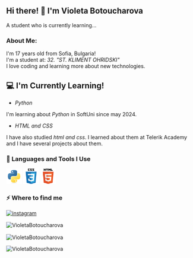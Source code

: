 <h2>Hi there! 👋 I'm Violeta Botoucharova</h2>
<p>A student who is currently learning...</p>
<h3>About Me:</h3>
I'm 17 years old from Sofia, Bulgaria!<br>
I'm a student at: <i>32. "ST. KLIMENT OHRIDSKI"</i><br>
I love coding and learning more about new technologies.


<h2>💻 I'm Currently Learning!</h2>
<ul>
<li><i>Python</i></li>
</ul>
I'm learning about <i>Python</i> in SoftUni since may 2024. 
<ul>
<li><i>HTML and CSS</i></li>
</ul>
I have also studied <i>html and css</i>. I learned about them at Telerik Academy and I have several projects about them.<br>

<h3>🚀 Languages and Tools I Use</h3>
<p><a target="_blank" href="https://raw.githubusercontent.com/devicons/devicon/master/icons/python/python-original.svg" style="display: inline-block;"><img src="https://raw.githubusercontent.com/devicons/devicon/master/icons/python/python-original.svg" alt="python" width="42" height="42" /></a>
<a target="_blank" href="https://raw.githubusercontent.com/devicons/devicon/master/icons/css3/css3-original-wordmark.svg" style="display: inline-block;"><img src="https://raw.githubusercontent.com/devicons/devicon/master/icons/css3/css3-original-wordmark.svg" alt="css3" width="42" height="42" /></a>
<a target="_blank" href="https://raw.githubusercontent.com/devicons/devicon/master/icons/html5/html5-original-wordmark.svg" style="display: inline-block;"><img src="https://raw.githubusercontent.com/devicons/devicon/master/icons/html5/html5-original-wordmark.svg" alt="html5" width="42" height="42" /></a></p>
<h3>⚡️ Where to find me</h3>
<p><a target="_blank" href="https://www.instagram.com/vili_1811" style="display: inline-block;"><img src="https://img.shields.io/badge/instagram-logo?style=for-the-badge&logo=instagram&logoColor=white&color=%23F35369" alt="instagram" /></a></p>
<p><img align="center" src="https://github-readme-stats.vercel.app/api?username=VioletaBotoucharova&show_icons=true&locale=en" alt="VioletaBotoucharova" /></p>
<p><img align="center" src="https://github-readme-streak-stats.herokuapp.com/?user=VioletaBotoucharova&" alt="VioletaBotoucharova" /></p>
<p><img src="https://github-readme-stats.vercel.app/api/top-langs?username=VioletaBotoucharova&show_icons=true&locale=en&layout=compact" alt="VioletaBotoucharova" /></p>

